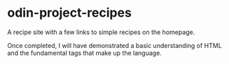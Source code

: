 # odin-project-recipes

A recipe site with a few links to simple recipes on the homepage.

Once completed, I will have demonstrated a basic understanding of HTML
and the fundamental tags that make up the language.
